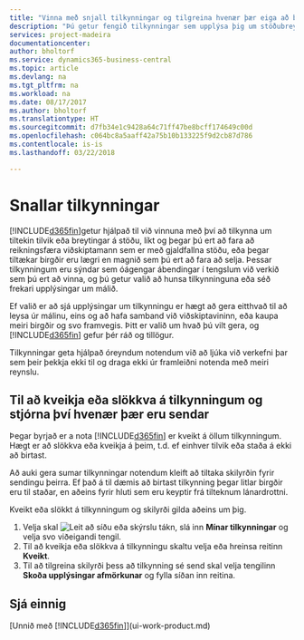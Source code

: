 ```yaml
---
title: "Vinna með snjall tilkynningar og tilgreina hvenær þær eiga að birtast | Microsoft Docs"
description: "Þú getur fengið tilkynningar sem upplýsa þig um stöðubreytingar eða atburði, t.d. gjaldfallna stöðu eða lága birgðastöðu."
services: project-madeira
documentationcenter: 
author: bholtorf
ms.service: dynamics365-business-central
ms.topic: article
ms.devlang: na
ms.tgt_pltfrm: na
ms.workload: na
ms.date: 08/17/2017
ms.author: bholtorf
ms.translationtype: HT
ms.sourcegitcommit: d7fb34e1c9428a64c71ff47be8bcff174649c00d
ms.openlocfilehash: c064bc8a5aaff42a75b10b133225f9d2cb87d786
ms.contentlocale: is-is
ms.lasthandoff: 03/22/2018

---
```

# <a name="smart-notifications"></a>Snallar tilkynningar
[!INCLUDE[d365fin](includes/d365fin_md.md)]getur hjálpað til við vinnuna með því að tilkynna um tiltekin tilvik eða breytingar á stöðu, líkt og þegar þú ert að fara að reikningsfæra viðskiptamann sem er með gjaldfallna stöðu, eða þegar tiltækar birgðir eru lægri en magnið sem þú ert að fara að selja. Þessar tilkynningum eru sýndar sem óágengar ábendingar í tengslum við verkið sem þú ert að vinna, og þú getur valið að hunsa tilkynninguna eða séð frekari upplýsingar um málið.  

Ef valið er að sjá upplýsingar um tilkynningu er hægt að gera eitthvað til að leysa úr málinu, eins og að hafa samband við viðskiptavininn, eða kaupa meiri birgðir og svo framvegis. Þitt er valið um hvað þú vilt gera, og [!INCLUDE[d365fin](includes/d365fin_md.md)] gefur þér ráð og tillögur.  

Tilkynningar geta hjálpað óreyndum notendum við að ljúka við verkefni þar sem þeir þekkja ekki til og draga ekki úr framleiðni notenda með meiri reynslu.  

## <a name="to-turn-notifications-on-or-off-and-control-when-they-are-sent"></a>Til að kveikja eða slökkva á tilkynningum og stjórna því hvenær þær eru sendar
Þegar byrjað er a nota [!INCLUDE[d365fin](includes/d365fin_md.md)] er kveikt á öllum tilkynningum. Hægt er að slökkva eða kveikja á þeim, t.d. ef einhver tilvik eða staða á ekki að birtast.  

Að auki gera sumar tilkynningar notendum kleift að tiltaka skilyrðin fyrir sendingu þeirra. Ef það á til dæmis að birtast tilkynning þegar litlar birgðir eru til staðar, en aðeins fyrir hluti sem eru keyptir frá tilteknum lánardrottni.  

Kveikt eða slökkt á tilkynningum og skilyrði gilda aðeins um þig.  

1. Velja skal ![Leit að síðu eða skýrslu](media/ui-search/search_small.png "Leit að síðu eða skýrslu táknið") tákn, slá inn **Mínar tilkynningar** og velja svo viðeigandi tengil.
2. Til að kveikja eða slökkva á tilkynningu skaltu velja eða hreinsa reitinn **Kveikt**.
3. Til að tilgreina skilyrði þess að tilkynning sé send skal velja tengilinn **Skoða upplýsingar afmörkunar** og fylla síðan inn reitina.  

## <a name="see-also"></a>Sjá einnig
[Unnið með [!INCLUDE[d365fin](includes/d365fin_md.md)]](ui-work-product.md)

